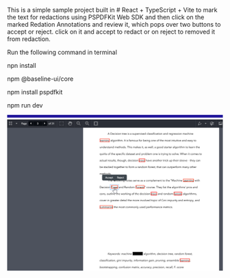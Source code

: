 This is a simple sample project built in # React + TypeScript + Vite to mark the text for redactions using PSPDFKit Web SDK and then click on the marked Redation Annotations and review it, which pops over two buttons to accept or reject. click on it and accept to redact or on reject to removed it from redaction. 

Run the following command in terminal

npn install

npm @baseline-ui/core

npm install pspdfkit

npm run dev

![alt text](chrome_vuGGQqcijQ.png)
